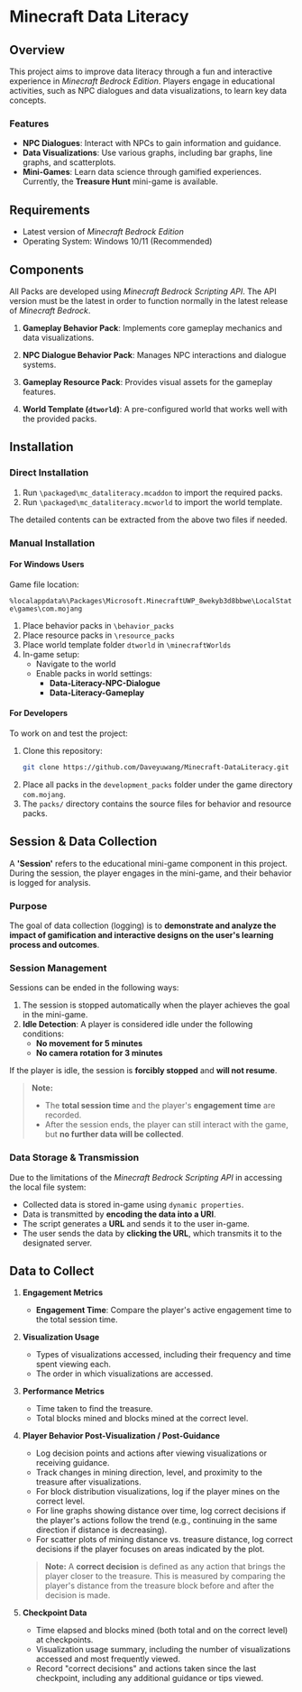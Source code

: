 # Minecraft Data Literacy
## Overview

This project aims to improve data literacy through a fun and interactive experience in *Minecraft Bedrock Edition*. Players engage in educational activities, such as NPC dialogues and data visualizations, to learn key data concepts. 

### Features

- **NPC Dialogues**: Interact with NPCs to gain information and guidance.
- **Data Visualizations**: Use various graphs, including bar graphs, line graphs, and scatterplots.
- **Mini-Games**: Learn data science through gamified experiences. Currently, the **Treasure Hunt** mini-game is available.

## Requirements

- Latest version of *Minecraft Bedrock Edition*
- Operating System: Windows 10/11 (Recommended)

## **Components**

All Packs are developed using *Minecraft Bedrock Scripting API*. The API version must be the latest in order to function normally in the latest release of *Minecraft Bedrock*.

1. **Gameplay Behavior Pack**: Implements core gameplay mechanics and data visualizations.

2. **NPC Dialogue Behavior Pack**: Manages NPC interactions and dialogue systems.

3. **Gameplay Resource Pack**: Provides visual assets for the gameplay features.

4. **World Template (`dtworld`)**: A pre-configured world that works well with the provided packs.

## Installation

### Direct Installation

1. Run `\packaged\mc_dataliteracy.mcaddon` to import the required packs.
2. Run `\packaged\mc_dataliteracy.mcworld` to import the world template.

The detailed contents can be extracted from the above two files if needed.

### Manual Installation

#### For Windows Users
Game file location:

`%localappdata%\Packages\Microsoft.MinecraftUWP_8wekyb3d8bbwe\LocalState\games\com.mojang`

1. Place behavior packs in `\behavior_packs`
2. Place resource packs in `\resource_packs`
3. Place world template folder `dtworld` in `\minecraftWorlds`
4. In-game setup:
   - Navigate to the world
   - Enable packs in world settings:
     - **Data-Literacy-NPC-Dialogue**
     - **Data-Literacy-Gameplay**

#### For Developers
To work on and test the project:

1. Clone this repository:
    ```bash
    git clone https://github.com/Daveyuwang/Minecraft-DataLiteracy.git
    ```
2. Place all packs in the `development_packs` folder under the game directory `com.mojang`.
3. The `packs/` directory contains the source files for behavior and resource packs.

## **Session & Data Collection**

A **'Session'** refers to the educational mini-game component in this project. During the session, the player engages in the mini-game, and their behavior is logged for analysis.

### **Purpose**

The goal of data collection (logging) is to **demonstrate and analyze the impact of gamification and interactive designs on the user's learning process and outcomes**.

### **Session Management**

Sessions can be ended in the following ways:

1. The session is stopped automatically when the player achieves the goal in the mini-game.
2. **Idle Detection**: A player is considered idle under the following conditions:
   - **No movement for 5 minutes**
   - **No camera rotation for 3 minutes**

If the player is idle, the session is **forcibly stopped** and **will not resume**.

> **Note:**
> - The **total session time** and the player's **engagement time** are recorded.
> - After the session ends, the player can still interact with the game, but **no further data will be collected**.

### **Data Storage & Transmission**

Due to the limitations of the *Minecraft Bedrock Scripting API* in accessing the local file system:

- Collected data is stored in-game using `dynamic properties`.
- Data is transmitted by **encoding the data into a URI**.
- The script generates a **URL** and sends it to the user in-game.
- The user sends the data by **clicking the URL**, which transmits it to the designated server.

## **Data to Collect**

1. **Engagement Metrics**
   - **Engagement Time**: Compare the player's active engagement time to the total session time.

2. **Visualization Usage**
   - Types of visualizations accessed, including their frequency and time spent viewing each.
   - The order in which visualizations are accessed.

3. **Performance Metrics**
   - Time taken to find the treasure.
   - Total blocks mined and blocks mined at the correct level.

4. **Player Behavior Post-Visualization / Post-Guidance**
   - Log decision points and actions after viewing visualizations or receiving guidance.
   - Track changes in mining direction, level, and proximity to the treasure after visualizations.
   - For block distribution visualizations, log if the player mines on the correct level.
   - For line graphs showing distance over time, log correct decisions if the player's actions follow the trend (e.g., continuing in the same direction if distance is decreasing).
   - For scatter plots of mining distance vs. treasure distance, log correct decisions if the player focuses on areas indicated by the plot.
   
   > **Note:**
   > A **correct decision** is defined as any action that brings the player closer to the treasure. This is measured by comparing the player's distance from the treasure block before and after the decision is made.

5. **Checkpoint Data**
   - Time elapsed and blocks mined (both total and on the correct level) at checkpoints.
   - Visualization usage summary, including the number of visualizations accessed and most frequently viewed.
   - Record "correct decisions" and actions taken since the last checkpoint, including any additional guidance or tips viewed.


